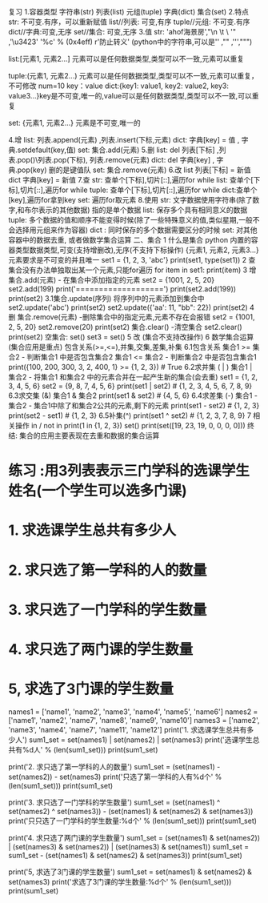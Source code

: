 复习
1.容器类型
字符串(str)
列表(list)
元组(tuple)
字典(dict)
集合(set)
2.特点
str: 不可变.有序，可以重新赋值
list//列表: 可变,有序
tuple//元组: 不可变.有序
dict//字典:可变,无序
set//集合: 可变,无序
3.值
str: 'ahof海景房',"\n \t \ '" ,'\u3423' '%c' % (0x4eff) r'防止转义'
(python中的字符串,可以是'' ,"" ,''',""")

list:[元素1, 元素2...] 元素可以是任何数据类型,类型可以不一致,元素可以重复

tuple:(元素1, 元素2...) 元素可以是任何数据类型,类型可以不一致,元素可以重复，不可修改
num=10 key：value
dict:{key1: value1, key2: value2, key3: value3...}key是不可变,唯一的,value可以是任何数据类型,类型可以不一致,可以重复

set: {元素1, 元素2...} 元素是不可变,唯一的

4.增
list: 列表.append(元素) ,列表.insert(下标,元素)
dict: 字典[key] = 值 , 字典.setdefault(key,值)
set: 集合.add(元素)
5.删
list: del 列表[下标] ,列表.pop()\列表.pop(下标), 列表.remove(元素)
dict: del 字典[key] , 字典.pop(key) 删的是键值队
set: 集合.remove(元素)
6.改
list 列表[下标] = 新值
dict 字典[key] = 新值
7.查
str: 查单个[下标],切片[::],遍历for while
list: 查单个[下标],切片[::],遍历for while
tuple: 查单个[下标],切片[::],遍历for while
dict:查单个[key],遍历for拿到key
set: 遍历for取元素
8.使用
str: 文字数据使用字符串(除了数字,和布尔表示的其他数据) 指的是单个数据
list: 保存多个具有相同意义的数据
tuple: 多个数据的值和顺序不能变得时候(除了一些特殊意义的值,类似星期,一般不会选择用元组来作为容器)
dict : 同时保存的多个数据需要区分的时候
set: 对其他容器中的数据去重, 或者做数学集合运算
二、集合
1 什么是集合
python 内置的容器类型数据类型,可变(支持增删改),无序(不支持下标操作)
{元素1, 元素2, 元素3...}
元素要求是不可变的并且唯一
set1 = {1, 2, 3, 'abc'}
print(set1, type(set1))
2 查
集合没有办法单独取出某一个元素,只能for遍历
for item in set1:
    print(item)
3 增
集合.add(元素) - 在集合中添加指定的元素
set2 = {1001, 2, 5, 20}
set2.add(199)
print('===================')
print(set2.add(199))
print(set2)
3.1集合.update(序列)
将序列中的元素添加到集合中
set2.update('abc')
print(set2)
set2.update({'aa': 11, "bb": 22})
print(set2)
4 删
集合.remove(元素) -删除集合中的指定元素,元素不存在会报错
set2 = {1001, 2, 5, 20}
set2.remove(20)
print(set2)
集合.clear() -清空集合
set2.clear()
print(set2)
空集合: set()
set3 = set()
5 改 (集合不支持改操作)
6 数学集合运算(集合应用是重点)
包含关系(>=,<=),并集,交集,差集,补集
6.1包含关系
集合1 >= 集合2 - 判断集合1 中是否包含集合2
集合1 <= 集合2 - 判断集合2 中是否包含集合1
print({100, 200, 300, 3, 2, 400, 1} >= {1, 2, 3})   # True
6.2求并集 ( | )
集合1 | 集合2 - 将集合1 和集合2 中的元素合并在一起产生新的集合(会去重)
set1 = {1, 2, 3, 4, 5, 6}
set2 = {9, 8, 7, 4, 5, 6}
print(set1 | set2)   # {1, 2, 3, 4, 5, 6, 7, 8, 9}
6.3求交集 (&)
集合1 & 集合2
print(set1 & set2)   # {4, 5, 6}
6.4求差集 (-)
集合1 - 集合2 - 集合1中除了和集合2公共的元素,剩下的元素
print(set1 - set2)  # {1, 2, 3}
print(set2 - set1)  # {1, 2, 3}
6.5补集(^)
print(set1 ^ set2)  # {1, 2, 3, 7, 8, 9}
7 相关操作
in / not in
print(1 in {1, 2, 3})
set()
print(set([19, 23, 19, 0, 0, 0, 0]))
终结: 集合的应用主要表现在去重和数据的集合运算



# 练习 :用3列表表示三门学科的选课学生姓名(一个学生可以选多门课)
# 1. 求选课学生总共有多少人
# 2. 求只选了第一学科的人的数量
# 3. 求只选了一门学科的学生数量
# 4. 求只选了两门课的学生数量
# 5, 求选了3门课的学生数量
names1 = ['name1', 'name2', 'name3', 'name4', 'name5', 'name6']
names2 = ['name1', 'name2', 'name7', 'name8', 'name9', 'name10']
names3 = ['name2', 'name3', 'name4', 'name7', 'name11', 'name12']
print('1. 求选课学生总共有多少人')
sum1_set = set(names1) | set(names2) | set(names3)
print('选课学生总共有%d人' % (len(sum1_set)))
print(sum1_set)

print('2. 求只选了第一学科的人的数量')
sum1_set = (set(names1) - set(names2)) - set(names3)
print('只选了第一学科的人有%d个' % (len(sum1_set)))
print(sum1_set)

print('3. 求只选了一门学科的学生数量')
sum1_set = (set(names1) ^ set(names2) ^ set(names3)) - (set(names1) & set(names2) & set(names3))
print('只只选了一门学科的学生数量:%d个' % (len(sum1_set)))
print(sum1_set)

print('4. 求只选了两门课的学生数量')
sum1_set = (set(names1) & set(names2)) | (set(names3) & set(names2)) | (set(names3) & set(names1))
sum1_set = sum1_set - (set(names1) & set(names2) & set(names3))
print(sum1_set)

print('5, 求选了3门课的学生数量')
sum1_set = set(names1) & set(names2) & set(names3)
print('求选了3门课的学生数量:%d个' % (len(sum1_set)))
print(sum1_set)